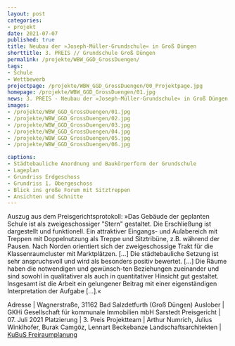 ```yaml
---
layout: post
categories:
- projekt
date: 2021-07-07
published: true
title: Neubau der »Joseph-Müller-Grundschule« in Groß Düngen
shorttitle: 3. PREIS // Grundschule Groß Düngen
permalink: /projekte/WBW_GGD_GrossDuengen/
tags: 
- Schule
- Wettbewerb 
projectpage: /projekte/WBW_GGD_GrossDuengen/00_Projektpage.jpg
homepage: /projekte/WBW_GGD_GrossDuengen/01.jpg
news: 3. PREIS - Neubau der »Joseph-Müller-Grundschule« in Groß Düngen
images:
- /projekte/WBW_GGD_GrossDuengen/01.jpg 
- /projekte/WBW_GGD_GrossDuengen/02.jpg 
- /projekte/WBW_GGD_GrossDuengen/03.jpg 
- /projekte/WBW_GGD_GrossDuengen/04.jpg 
- /projekte/WBW_GGD_GrossDuengen/05.jpg 
- /projekte/WBW_GGD_GrossDuengen/06.jpg 

captions:
- Städtebauliche Anordnung und Baukörperform der Grundschule  
- Lageplan
- Grundriss Erdgeschoss 
- Grundriss 1. Obergeschoss 
- Blick ins große Forum mit Sitztreppen 
- Ansichten und Schnitte 
---
```


Auszug aus dem Preisgerichtsprotokoll: »Das Gebäude der geplanten Schule ist als zweigeschossiger "Stern" gestaltet. Die Erschließung ist dargestellt und funktionell. Ein attraktiver Eingangs- und Aulabereich mit Treppen mit Doppelnutzung als Treppe und Sitztribüne, z.B. während der Pausen. Nach Norden orientiert sich der zweigeschossige Trakt für die Klassenraumcluster mit Marktplätzen. [...] Die städtebauliche Setzung ist sehr anspruchsvoll und wird als besonders positiv bewertet. [...] Die Räume haben die notwendigen und gewünsch-ten Beziehungen zueinander und sind sowohl in qualitativer als auch in quantitativer Hinsicht gut gestaltet. Insgesamt ist die Arbeit ein gelungener Beitrag mit einer eigenständigen Interpretation der Aufgabe [...].«



Adresse					|	Wagnerstraße, 31162 Bad Salzdetfurth (Groß Düngen)
Auslober				|	GKHi Gesellschaft für kommunale Immobilien mbH Sarstedt
Preisgericht			|	07. Juli 2021
Platzierung				|	3. Preis
Projektteam				|	Arthur Numrich, Julius Winklhofer, Burak Camgöz, Lennart Beckebanze
Landschaftsarchitekten	|	[KuBuS Freiraumplanung](http://www.kubus-freiraum.de)
